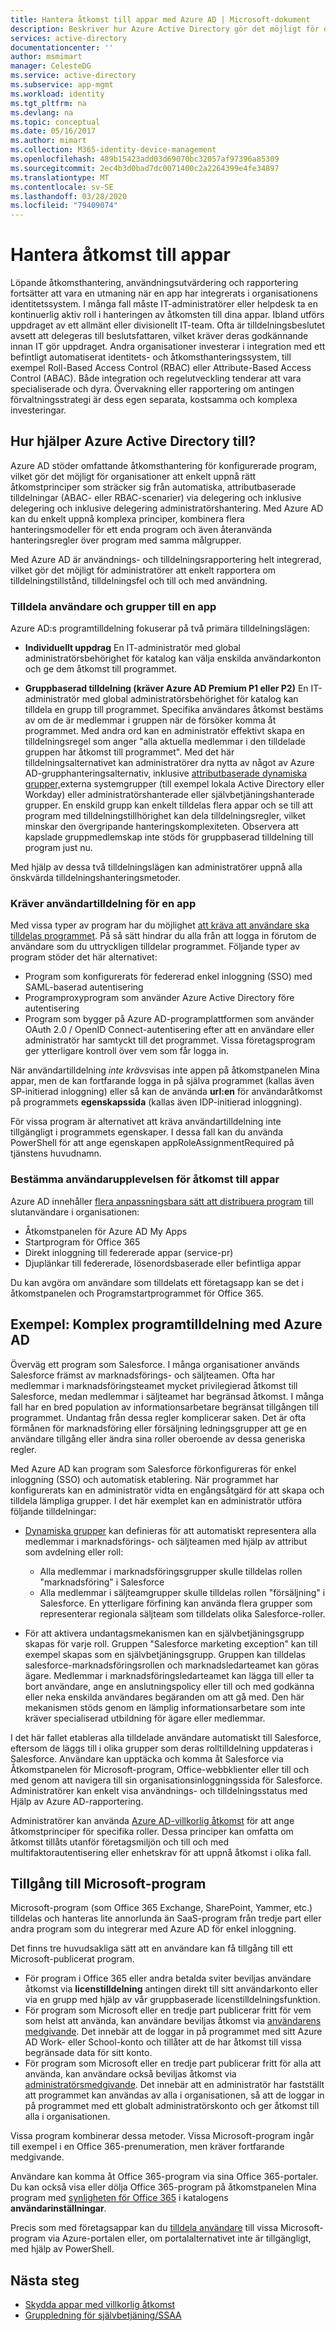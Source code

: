 ```yaml
---
title: Hantera åtkomst till appar med Azure AD | Microsoft-dokument
description: Beskriver hur Azure Active Directory gör det möjligt för organisationer att ange de appar som varje användare har åtkomst till.
services: active-directory
documentationcenter: ''
author: msmimart
manager: CelesteDG
ms.service: active-directory
ms.subservice: app-mgmt
ms.workload: identity
ms.tgt_pltfrm: na
ms.devlang: na
ms.topic: conceptual
ms.date: 05/16/2017
ms.author: mimart
ms.collection: M365-identity-device-management
ms.openlocfilehash: 489b15423add03d69070bc32057af97396a85309
ms.sourcegitcommit: 2ec4b3d0bad7dc0071400c2a2264399e4fe34897
ms.translationtype: MT
ms.contentlocale: sv-SE
ms.lasthandoff: 03/28/2020
ms.locfileid: "79409074"
---
```

# <a name="managing-access-to-apps"></a>Hantera åtkomst till appar

Löpande åtkomsthantering, användningsutvärdering och rapportering fortsätter att vara en utmaning när en app har integrerats i organisationens identitetssystem. I många fall måste IT-administratörer eller helpdesk ta en kontinuerlig aktiv roll i hanteringen av åtkomsten till dina appar. Ibland utförs uppdraget av ett allmänt eller divisionellt IT-team. Ofta är tilldelningsbeslutet avsett att delegeras till beslutsfattaren, vilket kräver deras godkännande innan IT gör uppdraget.  Andra organisationer investerar i integration med ett befintligt automatiserat identitets- och åtkomsthanteringssystem, till exempel Roll-Based Access Control (RBAC) eller Attribute-Based Access Control (ABAC). Både integration och regelutveckling tenderar att vara specialiserade och dyra. Övervakning eller rapportering om antingen förvaltningsstrategi är dess egen separata, kostsamma och komplexa investeringar.

## <a name="how-does-azure-active-directory-help"></a>Hur hjälper Azure Active Directory till?

Azure AD stöder omfattande åtkomsthantering för konfigurerade program, vilket gör det möjligt för organisationer att enkelt uppnå rätt åtkomstprinciper som sträcker sig från automatiska, attributbaserade tilldelningar (ABAC- eller RBAC-scenarier) via delegering och inklusive delegering och inklusive delegering administratörshantering. Med Azure AD kan du enkelt uppnå komplexa principer, kombinera flera hanteringsmodeller för ett enda program och även återanvända hanteringsregler över program med samma målgrupper.

Med Azure AD är användnings- och tilldelningsrapportering helt integrerad, vilket gör det möjligt för administratörer att enkelt rapportera om tilldelningstillstånd, tilldelningsfel och till och med användning.

### <a name="assigning-users-and-groups-to-an-app"></a>Tilldela användare och grupper till en app

Azure AD:s programtilldelning fokuserar på två primära tilldelningslägen:

* **Individuellt uppdrag** En IT-administratör med global administratörsbehörighet för katalog kan välja enskilda användarkonton och ge dem åtkomst till programmet.

* **Gruppbaserad tilldelning (kräver Azure AD Premium P1 eller P2)** En IT-administratör med global administratörsbehörighet för katalog kan tilldela en grupp till programmet. Specifika användares åtkomst bestäms av om de är medlemmar i gruppen när de försöker komma åt programmet. Med andra ord kan en administratör effektivt skapa en tilldelningsregel som anger "alla aktuella medlemmar i den tilldelade gruppen har åtkomst till programmet". Med det här tilldelningsalternativet kan administratörer dra nytta av något av Azure AD-grupphanteringsalternativ, inklusive [attributbaserade dynamiska grupper,](../fundamentals/active-directory-groups-create-azure-portal.md)externa systemgrupper (till exempel lokala Active Directory eller Workday) eller administratörshanterade eller självbetjäningshanterade grupper. En enskild grupp kan enkelt tilldelas flera appar och se till att program med tilldelningstillhörighet kan dela tilldelningsregler, vilket minskar den övergripande hanteringskomplexiteten. Observera att kapslade gruppmedlemskap inte stöds för gruppbaserad tilldelning till program just nu.

Med hjälp av dessa två tilldelningslägen kan administratörer uppnå alla önskvärda tilldelningshanteringsmetoder.

### <a name="requiring-user-assignment-for-an-app"></a>Kräver användartilldelning för en app

Med vissa typer av program har du möjlighet [att kräva att användare ska tilldelas programmet](assign-user-or-group-access-portal.md#configure-an-application-to-require-user-assignment). På så sätt hindrar du alla från att logga in förutom de användare som du uttryckligen tilldelar programmet. Följande typer av program stöder det här alternativet:

* Program som konfigurerats för federerad enkel inloggning (SSO) med SAML-baserad autentisering
* Programproxyprogram som använder Azure Active Directory före autentisering
* Program som bygger på Azure AD-programplattformen som använder OAuth 2.0 / OpenID Connect-autentisering efter att en användare eller administratör har samtyckt till det programmet. Vissa företagsprogram ger ytterligare kontroll över vem som får logga in.

När användartilldelning *inte krävs*visas inte appen på åtkomstpanelen Mina appar, men de kan fortfarande logga in på själva programmet (kallas även SP-initierad inloggning) eller så kan de använda **url:en** för användaråtkomst på programmets **egenskapssida** (kallas även IDP-initierad inloggning).

För vissa program är alternativet att kräva användartilldelning inte tillgängligt i programmets egenskaper. I dessa fall kan du använda PowerShell för att ange egenskapen appRoleAssignmentRequired på tjänstens huvudnamn.

### <a name="determining-the-user-experience-for-accessing-apps"></a>Bestämma användarupplevelsen för åtkomst till appar

Azure AD innehåller [flera anpassningsbara sätt att distribuera program](end-user-experiences.md) till slutanvändare i organisationen:

* Åtkomstpanelen för Azure AD My Apps
* Startprogram för Office 365
* Direkt inloggning till federerade appar (service-pr)
* Djuplänkar till federerade, lösenordsbaserade eller befintliga appar

Du kan avgöra om användare som tilldelats ett företagsapp kan se det i åtkomstpanelen och Programstartprogrammet för Office 365.

## <a name="example-complex-application-assignment-with-azure-ad"></a>Exempel: Komplex programtilldelning med Azure AD
Överväg ett program som Salesforce. I många organisationer används Salesforce främst av marknadsförings- och säljteamen. Ofta har medlemmar i marknadsföringsteamet mycket privilegierad åtkomst till Salesforce, medan medlemmar i säljteamet har begränsad åtkomst. I många fall har en bred population av informationsarbetare begränsat tillgången till programmet. Undantag från dessa regler komplicerar saken. Det är ofta förmånen för marknadsföring eller försäljning ledningsgrupper att ge en användare tillgång eller ändra sina roller oberoende av dessa generiska regler.

Med Azure AD kan program som Salesforce förkonfigureras för enkel inloggning (SSO) och automatisk etablering. När programmet har konfigurerats kan en administratör vidta en engångsåtgärd för att skapa och tilldela lämpliga grupper. I det här exemplet kan en administratör utföra följande tilldelningar:

* [Dynamiska grupper](../fundamentals/active-directory-groups-create-azure-portal.md) kan definieras för att automatiskt representera alla medlemmar i marknadsförings- och säljteamen med hjälp av attribut som avdelning eller roll:
  
  * Alla medlemmar i marknadsföringsgrupper skulle tilldelas rollen "marknadsföring" i Salesforce
  * Alla medlemmar i säljteamgrupper skulle tilldelas rollen "försäljning" i Salesforce. En ytterligare förfining kan använda flera grupper som representerar regionala säljteam som tilldelats olika Salesforce-roller.

* För att aktivera undantagsmekanismen kan en självbetjäningsgrupp skapas för varje roll. Gruppen "Salesforce marketing exception" kan till exempel skapas som en självbetjäningsgrupp. Gruppen kan tilldelas salesforce-marknadsföringsrollen och marknadsledarteamet kan göras ägare. Medlemmar i marknadsföringsledarteamet kan lägga till eller ta bort användare, ange en anslutningspolicy eller till och med godkänna eller neka enskilda användares begäranden om att gå med. Den här mekanismen stöds genom en lämplig informationsarbetare som inte kräver specialiserad utbildning för ägare eller medlemmar.

I det här fallet etableras alla tilldelade användare automatiskt till Salesforce, eftersom de läggs till i olika grupper som deras rolltilldelning uppdateras i Salesforce. Användare kan upptäcka och komma åt Salesforce via Åtkomstpanelen för Microsoft-program, Office-webbklienter eller till och med genom att navigera till sin organisationsinloggningssida för Salesforce. Administratörer kan enkelt visa användnings- och tilldelningsstatus med Hjälp av Azure AD-rapportering.

Administratörer kan använda [Azure AD-villkorlig åtkomst](../active-directory-conditional-access-azure-portal.md) för att ange åtkomstprinciper för specifika roller. Dessa principer kan omfatta om åtkomst tillåts utanför företagsmiljön och till och med multifaktorautentisering eller enhetskrav för att uppnå åtkomst i olika fall.

## <a name="access-to-microsoft-applications"></a>Tillgång till Microsoft-program

Microsoft-program (som Office 365 Exchange, SharePoint, Yammer, etc.) tilldelas och hanteras lite annorlunda än SaaS-program från tredje part eller andra program som du integrerar med Azure AD för enkel inloggning.

Det finns tre huvudsakliga sätt att en användare kan få tillgång till ett Microsoft-publicerat program.

- För program i Office 365 eller andra betalda sviter beviljas användare åtkomst via **licenstilldelning** antingen direkt till sitt användarkonto eller via en grupp med hjälp av vår gruppbaserade licenstilldelningsfunktion.
- För program som Microsoft eller en tredje part publicerar fritt för vem som helst att använda, kan användare beviljas åtkomst via [användarens medgivande](configure-user-consent.md). Det innebär att de loggar in på programmet med sitt Azure AD Work- eller School-konto och tillåter att de har åtkomst till vissa begränsade data för sitt konto.
- För program som Microsoft eller en tredje part publicerar fritt för alla att använda, kan användare också beviljas åtkomst via [administratörsmedgivande](manage-consent-requests.md). Det innebär att en administratör har fastställt att programmet kan användas av alla i organisationen, så att de loggar in på programmet med ett globalt administratörskonto och ger åtkomst till alla i organisationen.

Vissa program kombinerar dessa metoder. Vissa Microsoft-program ingår till exempel i en Office 365-prenumeration, men kräver fortfarande medgivande.

Användare kan komma åt Office 365-program via sina Office 365-portaler. Du kan också visa eller dölja Office 365-program på åtkomstpanelen Mina program med [synligheten för Office 365](hide-application-from-user-portal.md) i katalogens **användarinställningar**. 

Precis som med företagsappar kan du [tilldela användare](assign-user-or-group-access-portal.md) till vissa Microsoft-program via Azure-portalen eller, om portalalternativet inte är tillgängligt, med hjälp av PowerShell.

## <a name="next-steps"></a>Nästa steg
* [Skydda appar med villkorlig åtkomst](../active-directory-conditional-access-azure-portal.md)
* [Gruppledning för självbetjäning/SSAA](../users-groups-roles/groups-self-service-management.md)

